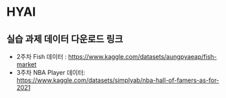 # HYAI

## 실습 과제 데이터 다운로드 링크


- 2주차 Fish 데이터 : https://www.kaggle.com/datasets/aungpyaeap/fish-market
- 3주차 NBA Player 데이터: https://www.kaggle.com/datasets/simplyab/nba-hall-of-famers-as-for-2021
